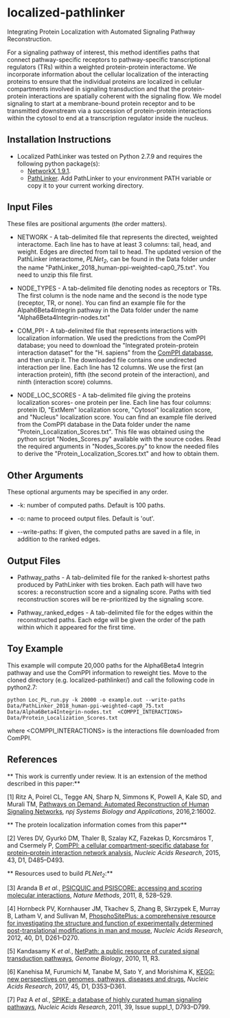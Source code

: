 # localized-pathlinker
Integrating Protein Localization with Automated Signaling Pathway Reconstruction.

For a signaling pathway of interest, this method identifies paths that connect pathway-specific receptors to pathway-specific transcriptional regulators (TRs) within a weighted protein-protein interactome. We incorporate information about the cellular localization of the interacting proteins to ensure that the individual proteins are localized in cellular compartments involved in signaling transduction and that the protein-protein interactions are spatially coherent with the signaling flow. We model signaling to start at a membrane-bound protein receptor and to be transmitted downstream via a succession of protein-protein interactions within the cytosol to end at a transcription regulator inside the nucleus.

## Installation Instructions
* Localized PathLinker was tested on Python 2.7.9 and requires the following python package(s):
  - <a href="https://networkx.github.io/">NetworkX 1.9.1</a>.
  - <a href="https://github.com/Murali-group/PathLinker">PathLinker</a>. Add PathLinker to your environment PATH variable or copy it to your current working directory.

 
## Input Files

These files are positional arguments (the order matters).
* NETWORK - A tab-delimited file that represents the directed, weighted interactome.  Each line has to have at least 3 columns: tail, head, and weight. Edges are directed from tail to head. The updated version of the PathLinker interactome, *PLNet<sub>2</sub>*, can be found in the Data folder under the name "PathLinker_2018_human-ppi-weighted-cap0_75.txt". You need to unzip this file first.

* NODE_TYPES - A tab-delimited file denoting nodes as receptors or TRs. The first column is the node name and the second is the node type (receptor, TR, or none). You can find an example file for the Alpah6Beta4Integrin pathway in the Data folder under the name "Alpha6Beta4Integrin-nodes.txt"

* COM_PPI - A tab-delimited file that represents interactions with localization information. We used the predictions from the ComPPI database; you need to download the "Integrated protein-protein interaction dataset" for the "H. sapiens" from the <a href="http://comppi.linkgroup.hu/downloads">ComPPI databasse</a>, and then unzip it. The downloaded file contains one undirected interaction per line. Each line has 12 columns. We use the first (an interaction protein), fifth (the second protein of the interaction), and ninth (interaction score) columns.

* NODE_LOC_SCORES - A tab-delimited file giving the proteins localization scores- one protein per line. Each line has four columns: protein ID, "ExtMem" localization score, "Cytosol" localization score, and "Nucleus" localization score. You can find an example file derived from the ComPPI database in the Data folder under the name "Protein_Localization_Scores.txt". This file was obtained using the python script "Nodes_Scores.py" available with the source codes. Read the required arguments in "Nodes_Scores.py" to know the needed files to derive the "Protein_Localization_Scores.txt" and how to obtain them.

## Other Arguments

These optional arguments may be specified in any order.

* -k: number of computed paths. Default is 100 paths.

* -o: name to proceed output files. Default is 'out'.

* --write-paths: If given, the computed paths are saved in a file, in addition to the ranked edges.


## Output Files
* Pathway_paths - A tab-delimited file for the ranked k-shortest paths produced by PathLinker with ties broken. Each path will have two scores: a reconstruction score and a signaling score. Paths with tied reconstruction scores will be re-prioritized by the signaling score.

* Pathway_ranked_edges - A tab-delimited file for the edges within the reconstructed paths. Each edge will be given the order of the path within which it appeared for the first time.

## Toy Example
This example will compute 20,000 paths for the Alpha6Beta4 Integrin pathway and use the ComPPI information to reweight ties.  Move to the cloned directory (e.g. localized-pathlinker/) and call the following code in python2.7:

```
python Loc_PL_run.py -k 20000 -o example.out --write-paths Data/PathLinker_2018_human-ppi-weighted-cap0_75.txt Data/Alpha6Beta4Integrin-nodes.txt  <COMPPI_INTERACTIONS> Data/Protein_Localization_Scores.txt
```

where <COMPPI_INTERACTIONS> is the interactions file downloaded from ComPPI. 


## References

** This work is currently under review. It is an extension of the method described in this paper:**

[1] Ritz A, Poirel CL, Tegge AN, Sharp N, Simmons K, Powell A, Kale SD, and Murali TM, <a href="http://www.nature.com/articles/npjsba20162">Pathways on Demand: Automated Reconstruction of Human Signaling Networks</a>, *npj Systems Biology and Applications*, 2016,2:16002.


** The protein localization information comes from this paper**

[2] Veres DV, Gyurkó DM, Thaler B, Szalay KZ, Fazekas D, Korcsmáros T, and Csermely P, <a href="https://academic.oup.com/nar/article/43/D1/D485/2435307">ComPPI: a cellular compartment-specific database for protein–protein interaction network analysis</a>, *Nucleic Acids Research*, 2015, 43, D1, D485–D493.


** Resources used to build *PLNet<sub>2</sub>*:**

[3] Aranda B *et al.*, <a href="https://www.nature.com/articles/nmeth.1637">PSICQUIC and PSISCORE: accessing and scoring molecular interactions</a>, *Nature Methods*, 2011, 8, 528–529.

[4] Hornbeck PV, Kornhauser JM, Tkachev S, Zhang B, Skrzypek E, Murray B, Latham V, and Sullivan M, <a href="https://academic.oup.com/nar/article/40/D1/D261/2903142">PhosphoSitePlus: a comprehensive resource for investigating the structure and function of experimentally determined post-translational modifications in man and mouse</a>, *Nucleic Acids Research*, 2012, 40, D1, D261–D270.

[5] Kandasamy K *et al.*, <a href="https://genomebiology.biomedcentral.com/articles/10.1186/gb-2010-11-1-r3">NetPath: a public resource of curated signal transduction pathways</a>, *Genome Biology*, 2010, 11, R3.

[6] Kanehisa M, Furumichi M, Tanabe M, Sato Y, and Morishima K, <a href="https://academic.oup.com/nar/article/45/D1/D353/2605697">KEGG: new perspectives on genomes, pathways, diseases and drugs</a>, *Nucleic Acids Research*, 2017, 45, D1, D353–D361.

[7] Paz A *et al.*, <a href="https://academic.oup.com/nar/article/39/suppl_1/D793/2507440">SPIKE: a database of highly curated human signaling pathways</a>, *Nucleic Acids Research*, 2011, 39, Issue suppl_1, D793–D799.

